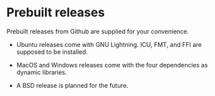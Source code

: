 # Prebuilt releases

Prebuilt releases from Github are supplied for your convenience.

* Ubuntu releases come with GNU Lightning. ICU, FMT, and FFI are
  supposed to be installed.

* MacOS and Windows releases come with the four dependencies as
  dynamic libraries.

* A BSD release is planned for the future.

